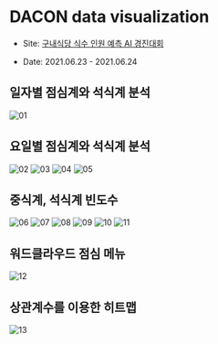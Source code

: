 # DACON data visualization

- Site: [구내식당 식수 인원 예측 AI 경진대회](https://dacon.io/competitions/official/235743/overview/description)

- Date: 2021.06.23 - 2021.06.24

## 일자별 점심계와 석식계 분석
![01](result/plot1.png)
## 요일별 점심계와 석식계 분석
![02](result/plot2.png)
![03](result/plot3.png)
![04](result/plot4.png)
![05](result/plot5.png)
## 중식계, 석식계 빈도수
![06](result/plot6.png)
![07](result/plot7.png)
![08](result/plot8.png)
![09](result/plot9.png)
![10](result/plot10.png)
![11](result/plot11.png)
## 워드클라우드 점심 메뉴
![12](result/plot12.png)
## 상관계수를 이용한 히트맵
![13](result/plot13.png)
